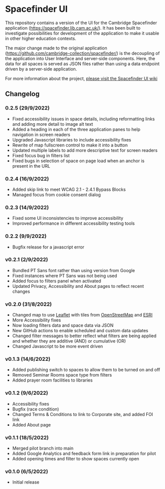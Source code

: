 Spacefinder UI
==============

This repository contains a version of the UI for the Cambridge Spacefinder application (https://spacefinder.lib.cam.ac.uk/). It has been built to investigate possibilities for development of the application to make it usable in other higher education contexts.

The major change made to the original application (https://github.com/cambridge-collection/spacefinder/) is the decoupling of the application into User Interface and server-side components. Here, the data for all spaces is served as JSON files rather than using a data endpoint driven by a server-side application.

For more information about the project, [please visit the Spacefinder UI wiki](https://github.com/uol-library/spacefinder-ui/wiki/)

Changelog
---------

### 0.2.5 (29/9/2022)

* Fixed accessibility issues in space details, including reformatting links and adding more detail to image alt text
* Added a heading in each of the three application panes to help navigation in screen readers
* Upgraded Javascript libraries to include accessibility fixes
* Rewrite of map fullscreen control to make it into a button
* Updated multiple labels to add more descriptive text for screen readers
* Fixed focus bug in filters list
* Fixed bugs in selection of space on page load when an anchor is present in the URL

### 0.2.4 (16/9/2022)

* Added skip link to meet WCAG 2.1 - 2.4.1 Bypass Blocks
* Managed focus from cookie consent dialog

### 0.2.3 (14/9/2022)

* Fixed some UI inconsistencies to improve accessibility
* Improved performance in different accessibility testing tools

### 0.2.2 (9/9/2022)

* Bugfix release for a javascript error

### v0.2.1 (2/9/2022)

* Bundled PT Sans font rather than using version from Google
* Fixed instances where PT Sans was not being used
* Added focus to filters panel when activated
* Updated Privacy, Accessibility and About pages to reflect recent changes

### v0.2.0 (31/8/2022)

* Changed map to use [Leaflet](https://leafletjs.com/) with tiles from [OpenStreetMap](https://www.openstreetmap.org/) and [ESRI](https://www.esri.com/)
* More Accessibility fixes
* Now loading filters data and space data via JSON
* New GitHub actions to enable scheduled and custom data updates
* Changed filter messages to better reflect what filters are being applied and whether they are additive (AND) or cumulative (OR)
* Changed Javascript to be more event driven

### v0.1.3 (14/6/2022)

* Added publishing switch to spaces to allow them to be turned on and off
* Removed Seminar Rooms space type from filters
* Added prayer room facilities to libraries

### v0.1.2 (9/6/2022)

* Accessibility fixes
* Bugfix (race condition)
* Changed Terms & Conditions to link to Corporate site, and added FOI link
* Added About page

### v0.1.1 (18/5/2022)

* Merged pilot branch into main
* Added Google Analytics and feedback form link in preparation for pilot
* Added opening times and filter to show spaces currently open 

### v0.1.0 (6/5/2022)

* Initial release

